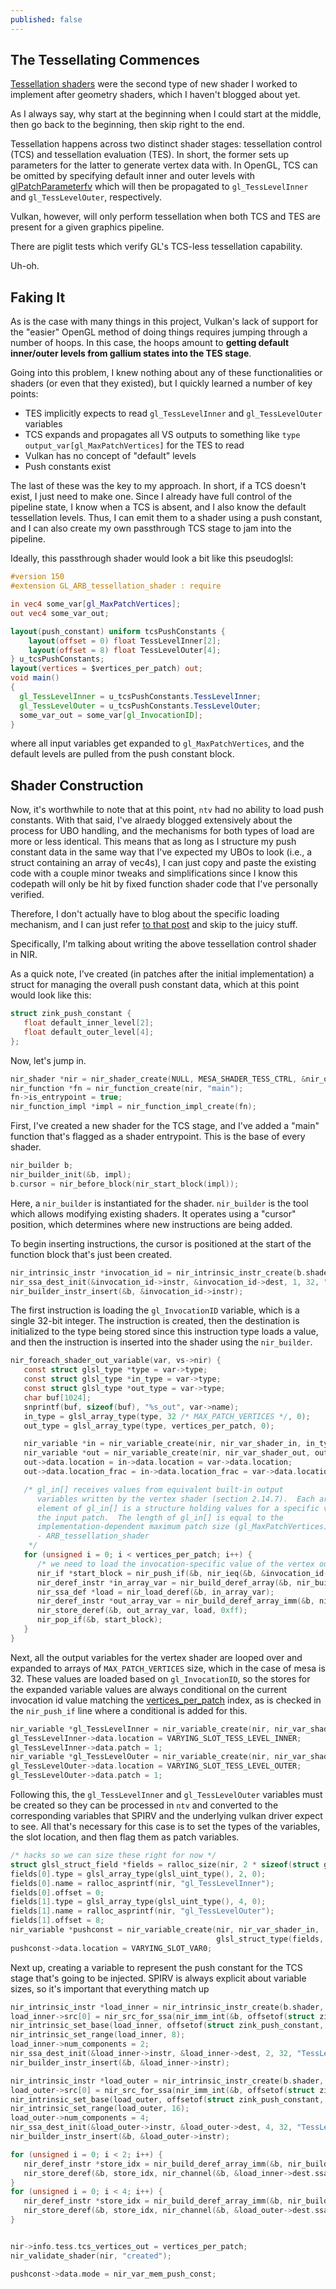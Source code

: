 ```yaml
---
published: false
---
```

## The Tessellating Commences

[Tessellation shaders](https://www.khronos.org/opengl/wiki/Tessellation) were the second type of new shader I worked to implement after geometry shaders, which I haven't blogged about yet.

As I always say, why start at the beginning when I could start at the middle, then go back to the beginning, then skip right to the end.

Tessellation happens across two distinct shader stages: tessellation control (TCS) and tessellation evaluation (TES). In short, the former sets up parameters for the latter to generate vertex data with. In OpenGL, TCS can be omitted by specifying default inner and outer levels with [glPatchParameterfv](https://www.khronos.org/opengl/wiki/Tessellation#Tessellation_levels) which will then be propagated to `gl_TessLevelInner` and `gl_TessLevelOuter`, respectively.

Vulkan, however, will only perform tessellation when both TCS and TES are present for a given graphics pipeline.

There are piglit tests which verify GL's TCS-less tessellation capability.

Uh-oh.

## Faking It
As is the case with many things in this project, Vulkan's lack of support for the "easier" OpenGL method of doing things requires jumping through a number of hoops. In this case, the hoops amount to **getting default inner/outer levels from gallium states into the TES stage**.

Going into this problem, I knew nothing about any of these functionalities or shaders (or even that they existed), but I quickly learned a number of key points:
* TES implicitly expects to read `gl_TessLevelInner` and `gl_TessLevelOuter` variables
* TCS expands and propagates all VS outputs to something like `type output_var[gl_MaxPatchVertices]` for the TES to read
* Vulkan has no concept of "default" levels
* Push constants exist

The last of these was the key to my approach. In short, if a TCS doesn't exist, I just need to make one. Since I already have full control of the pipeline state, I know when a TCS is absent, and I also know the default tessellation levels. Thus, I can emit them to a shader using a push constant, and I can also create my own passthrough TCS stage to jam into the pipeline.

Ideally, this passthrough shader would look a bit like this pseudoglsl:
```glsl
#version 150
#extension GL_ARB_tessellation_shader : require

in vec4 some_var[gl_MaxPatchVertices];
out vec4 some_var_out;

layout(push_constant) uniform tcsPushConstants {
    layout(offset = 0) float TessLevelInner[2];
    layout(offset = 8) float TessLevelOuter[4];
} u_tcsPushConstants;
layout(vertices = $vertices_per_patch) out;
void main()
{
  gl_TessLevelInner = u_tcsPushConstants.TessLevelInner;
  gl_TessLevelOuter = u_tcsPushConstants.TessLevelOuter;
  some_var_out = some_var[gl_InvocationID];
}
```
where all input variables get expanded to `gl_MaxPatchVertices`, and the default levels are pulled from the push constant block.

## Shader Construction
Now, it's worthwhile to note that at this point, `ntv` had no ability to load push constants. With that said, I've alraedy blogged extensively about the process for UBO handling, and the mechanisms for both types of load are more or less identical. This means that as long as I structure my push constant data in the same way that I've expected my UBOs to look (i.e., a struct containing an array of vec4s), I can just copy and paste the existing code with a couple minor tweaks and simplifications since I know this codepath will only be hit by fixed function shader code that I've personally verified.

Therefore, I don't actually have to blog about the specific loading mechanism, and I can just refer [to that post]({{site.url}}/UBO-sighting) and skip to the juicy stuff.

Specifically, I'm talking about writing the above tessellation control shader in NIR.

As a quick note, I've created (in patches after the initial implementation) a struct for managing the overall push constant data, which at this point would look like this:
```c
struct zink_push_constant {
   float default_inner_level[2];
   float default_outer_level[4];
};
```

Now, let's jump in.
```c
nir_shader *nir = nir_shader_create(NULL, MESA_SHADER_TESS_CTRL, &nir_options, NULL);
nir_function *fn = nir_function_create(nir, "main");
fn->is_entrypoint = true;
nir_function_impl *impl = nir_function_impl_create(fn);
```
First, I've created a new shader for the TCS stage, and I've added a "main" function that's flagged as a shader entrypoint. This is the base of every shader.
```c
nir_builder b;
nir_builder_init(&b, impl);
b.cursor = nir_before_block(nir_start_block(impl));
```
Here, a `nir_builder` is instantiated for the shader. `nir_builder` is the tool which allows modifying existing shaders. It operates using a "cursor" position, which determines where new instructions are being added.

To begin inserting instructions, the cursor is positioned at the start of the function block that's just been created.
```c
nir_intrinsic_instr *invocation_id = nir_intrinsic_instr_create(b.shader, nir_intrinsic_load_invocation_id);
nir_ssa_dest_init(&invocation_id->instr, &invocation_id->dest, 1, 32, "gl_InvocationID");
nir_builder_instr_insert(&b, &invocation_id->instr);
```
The first instruction is loading the `gl_InvocationID` variable, which is a single 32-bit integer. The instruction is created, then the destination is initialized to the type being stored since this instruction type loads a value, and then the instruction is inserted into the shader using the `nir_builder`.
```c
nir_foreach_shader_out_variable(var, vs->nir) {
   const struct glsl_type *type = var->type;
   const struct glsl_type *in_type = var->type;
   const struct glsl_type *out_type = var->type;
   char buf[1024];
   snprintf(buf, sizeof(buf), "%s_out", var->name);
   in_type = glsl_array_type(type, 32 /* MAX_PATCH_VERTICES */, 0);
   out_type = glsl_array_type(type, vertices_per_patch, 0);

   nir_variable *in = nir_variable_create(nir, nir_var_shader_in, in_type, var->name);
   nir_variable *out = nir_variable_create(nir, nir_var_shader_out, out_type, buf);
   out->data.location = in->data.location = var->data.location;
   out->data.location_frac = in->data.location_frac = var->data.location_frac;

   /* gl_in[] receives values from equivalent built-in output
      variables written by the vertex shader (section 2.14.7).  Each array
      element of gl_in[] is a structure holding values for a specific vertex of
      the input patch.  The length of gl_in[] is equal to the
      implementation-dependent maximum patch size (gl_MaxPatchVertices).
      - ARB_tessellation_shader
    */
   for (unsigned i = 0; i < vertices_per_patch; i++) {
      /* we need to load the invocation-specific value of the vertex output and then store it to the per-patch output */
      nir_if *start_block = nir_push_if(&b, nir_ieq(&b, &invocation_id->dest.ssa, nir_imm_int(&b, i)));
      nir_deref_instr *in_array_var = nir_build_deref_array(&b, nir_build_deref_var(&b, in), &invocation_id->dest.ssa);
      nir_ssa_def *load = nir_load_deref(&b, in_array_var);
      nir_deref_instr *out_array_var = nir_build_deref_array_imm(&b, nir_build_deref_var(&b, out), i);
      nir_store_deref(&b, out_array_var, load, 0xff);
      nir_pop_if(&b, start_block);
   }
}
```
Next, all the output variables for the vertex shader are looped over and expanded to arrays of `MAX_PATCH_VERTICES` size, which in the case of mesa is 32. These values are loaded based on `gl_InvocationID`, so the stores for the expanded variable values are always conditional on the current invocation id value matching the [vertices_per_patch](https://www.khronos.org/opengl/wiki/Tessellation#Patches) index, as is checked in the `nir_push_if` line where a conditional is added for this.
```c
nir_variable *gl_TessLevelInner = nir_variable_create(nir, nir_var_shader_out, glsl_array_type(glsl_float_type(), 2, 0), "gl_TessLevelInner");
gl_TessLevelInner->data.location = VARYING_SLOT_TESS_LEVEL_INNER;
gl_TessLevelInner->data.patch = 1;
nir_variable *gl_TessLevelOuter = nir_variable_create(nir, nir_var_shader_out, glsl_array_type(glsl_float_type(), 4, 0), "gl_TessLevelOuter");
gl_TessLevelOuter->data.location = VARYING_SLOT_TESS_LEVEL_OUTER;
gl_TessLevelOuter->data.patch = 1;
```
Following this, the `gl_TessLevelInner` and `gl_TessLevelOuter` variables must be created so they can be processed in `ntv` and converted to the corresponding variables that SPIRV and the underlying vulkan driver expect to see. All that's necessary for this case is to set the types of the variables, the slot location, and then flag them as patch variables.
```c
/* hacks so we can size these right for now */
struct glsl_struct_field *fields = ralloc_size(nir, 2 * sizeof(struct glsl_struct_field));
fields[0].type = glsl_array_type(glsl_uint_type(), 2, 0);
fields[0].name = ralloc_asprintf(nir, "gl_TessLevelInner");
fields[0].offset = 0;
fields[1].type = glsl_array_type(glsl_uint_type(), 4, 0);
fields[1].name = ralloc_asprintf(nir, "gl_TessLevelOuter");
fields[1].offset = 8;
nir_variable *pushconst = nir_variable_create(nir, nir_var_shader_in,
                                              glsl_struct_type(fields, 2, "struct", false), "pushconst");
pushconst->data.location = VARYING_SLOT_VAR0;
```
Next up, creating a variable to represent the push constant for the TCS stage that's going to be injected. SPIRV is always explicit about variable sizes, so it's important that everything match up 
```c
nir_intrinsic_instr *load_inner = nir_intrinsic_instr_create(b.shader, nir_intrinsic_load_push_constant);
load_inner->src[0] = nir_src_for_ssa(nir_imm_int(&b, offsetof(struct zink_push_constant, default_inner_level)));
nir_intrinsic_set_base(load_inner, offsetof(struct zink_push_constant, default_inner_level));
nir_intrinsic_set_range(load_inner, 8);
load_inner->num_components = 2;
nir_ssa_dest_init(&load_inner->instr, &load_inner->dest, 2, 32, "TessLevelInner");
nir_builder_instr_insert(&b, &load_inner->instr);

nir_intrinsic_instr *load_outer = nir_intrinsic_instr_create(b.shader, nir_intrinsic_load_push_constant);
load_outer->src[0] = nir_src_for_ssa(nir_imm_int(&b, offsetof(struct zink_push_constant, default_outer_level)));
nir_intrinsic_set_base(load_outer, offsetof(struct zink_push_constant, default_outer_level));
nir_intrinsic_set_range(load_outer, 16);
load_outer->num_components = 4;
nir_ssa_dest_init(&load_outer->instr, &load_outer->dest, 4, 32, "TessLevelOuter");
nir_builder_instr_insert(&b, &load_outer->instr);

for (unsigned i = 0; i < 2; i++) {
   nir_deref_instr *store_idx = nir_build_deref_array_imm(&b, nir_build_deref_var(&b, gl_TessLevelInner), i);
   nir_store_deref(&b, store_idx, nir_channel(&b, &load_inner->dest.ssa, i), 0xff);
}
for (unsigned i = 0; i < 4; i++) {
   nir_deref_instr *store_idx = nir_build_deref_array_imm(&b, nir_build_deref_var(&b, gl_TessLevelOuter), i);
   nir_store_deref(&b, store_idx, nir_channel(&b, &load_outer->dest.ssa, i), 0xff);
}


nir->info.tess.tcs_vertices_out = vertices_per_patch;
nir_validate_shader(nir, "created");

pushconst->data.mode = nir_var_mem_push_const;
```